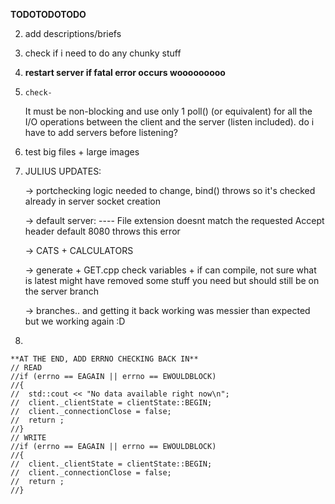 

**TODOTODOTODO**


2) 
	add descriptions/briefs

7) 
	check if i need to do any chunky stuff

9) 
	**restart server if fatal error occurs wooooooooo**

12) 	check-
	It must be non-blocking and use only 1 poll() (or equivalent) for all the I/O
	operations between the client and the server (listen included).
		do i have to add servers before listening?

13) 
	test big files + large images


10) JULIUS UPDATES: 

	-> portchecking logic needed to change, bind() throws so it's checked already
		in server socket creation

	-> default server:
	---- File extension doesnt match the requested Accept header
	default 8080 throws this error

	-> CATS + CALCULATORS

	-> generate + GET.cpp check variables + if can compile, not sure what is latest
		might have removed some stuff you need but should still be on the server branch

	-> branches.. and getting it back working was messier than expected
		but we working again :D


100) 
	**AT THE END, ADD ERRNO CHECKING BACK IN**
	// READ
	//if (errno == EAGAIN || errno == EWOULDBLOCK)
	//{
	//	std::cout << "No data available right now\n";
	//	client._clientState = clientState::BEGIN;
	//	client._connectionClose = false;
	//	return ;
	//}
	// WRITE
	//if (errno == EAGAIN || errno == EWOULDBLOCK)
	//{		
	//	client._clientState = clientState::BEGIN;
	//	client._connectionClose = false;
	//	return ;
	//}



